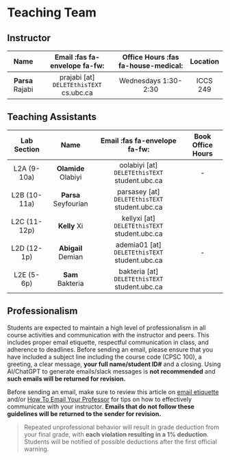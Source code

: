 # Teaching Team

## Instructor
|               **Name**               |       **Email** :fas fa-envelope fa-fw:       | **Office Hours**     :fas fa-house-medical: |                                 **Location**                                 |
| :----------------------------------: | :-------------------------------------------: | :-----------------------------------------: | :--------------------------------------------------------------------------: |
|    **Parsa** Rajabi      |    prajabi [at] `DELETEthisTEXT` cs.ubc.ca    |            Wednesdays 1:30-2:30             |                                   ICCS 249                                   |

## Teaching Assistants

| **Lab Section** |       **Name**       |       **Email** :fas fa-envelope fa-fw:        | **Book Office Hours** |
| :-------------: | :------------------: | :--------------------------------------------: | :-------------------: |
|   L2A (9-10a)   | **Olamide** Olabiyi  | oolabiyi [at] `DELETEthisTEXT` student.ubc.ca  |           -           |
|  L2B (10-11a)   | **Parsa** Seyfourian | parsasey [at] `DELETEthisTEXT` student.ubc.ca  |                       |
|  L2C (11-12p)   |     **Kelly** Xi     | kellyxi  [at] `DELETEthisTEXT` student.ubc.ca  |                       |
|   L2D (12-1p)   |  **Abigail** Demian  | ademia01  [at] `DELETEthisTEXT` student.ubc.ca |           -           |
|   L2E (5-6p)    |   **Sam** Bakteria   | bakteria  [at] `DELETEthisTEXT` student.ubc.ca |                       |

## Professionalism 

Students are expected to maintain a high level of professionalism in all course activities and communication with the instructor and peers. This includes proper email etiquette, respectful communication in class, and adherence to deadlines. Before sending an email, please ensure that you have included a subject line including the course code (CPSC 100), a greeting, a clear message, **your full name/student ID#** and a closing. Using AI/ChatGPT to generate emails/slack messages is **not recommended** and **such emails will be returned for revision.**

Before sending an email, make sure to review this article on [email etiquette](email-etiquette.md) and/or [How To Email Your Professor](https://personal.math.ubc.ca/~ilaba/teaching/email.html) for tips on how to effectively communicate with your instructor. **Emails that do not follow these guidelines will be returned to the sender for revision.**

> Repeated unprofessional behavior will result in grade deduction from your final grade, with **each violation resulting in a 1% deduction**. Students will be notified of possible deductions after the first official warning.
